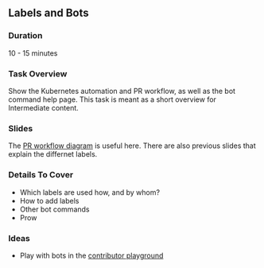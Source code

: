 ## Labels and Bots

### Duration

10 - 15 minutes

### Task Overview

Show the Kubernetes automation and PR workflow, as well as the bot command help page.
This task is meant as a short overview for Intermediate content.

### Slides

The [PR workflow diagram](git.k8s.io/community/contributors/guide/git_workflow.png) is useful here. There are also previous slides that explain the differnet labels.

### Details To Cover 

- Which labels are used how, and by whom?
- How to add labels
- Other bot commands
- Prow

### Ideas

- Play with bots in the [contributor playground](https://github.com/kubernetes-sigs/contributor-playground)

